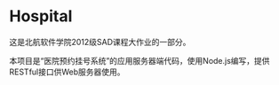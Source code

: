 Hospital
========

这是北航软件学院2012级SAD课程大作业的一部分。

本项目是“医院预约挂号系统”的应用服务器端代码，使用Node.js编写，提供RESTful接口供Web服务器使用。
